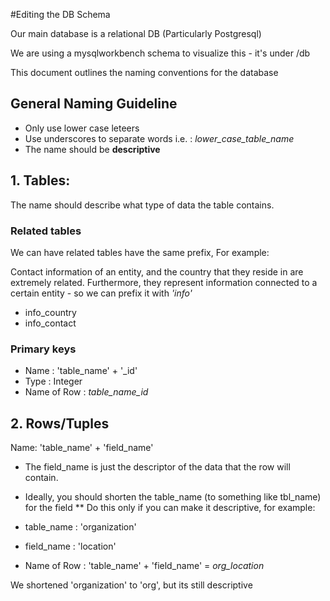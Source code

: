 #Editing the DB Schema

Our main database is a relational DB (Particularly Postgresql)

We are using a mysqlworkbench schema to visualize this - it's under /db

This document outlines the naming conventions for the database


## General Naming Guideline

* Only use lower case leteers
* Use underscores to separate words  i.e. : *lower_case_table_name*
* The name should be **descriptive**

## 1. Tables:

The name should describe what type of data the table contains. 

### Related tables

We can have related tables have the same prefix, For example:

Contact information of an entity, and the country that they reside in are extremely related. Furthermore, they represent information connected to a certain entity - so we can prefix it with *'info'*

* info_country
* info_contact

### Primary keys

* Name : 'table_name' + '_id'
* Type : Integer
* Name of Row : *table_name_id*

## 2. Rows/Tuples

Name: 'table_name' + 'field_name'

* The field_name is just the descriptor of the data that the row will contain.
* Ideally, you should shorten the table_name (to something like tbl_name) for the field
** Do this only if you can make it descriptive, for example:


* table_name : 'organization'
* field_name : 'location'

* Name of Row : 'table_name' + 'field_name' = *org_location*

We shortened 'organization' to 'org', but its still descriptive

